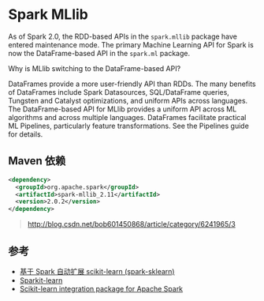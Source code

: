 # Spark MLlib

As of Spark 2.0, the RDD-based APIs in the `spark.mllib` package have entered maintenance mode. The primary Machine Learning API for Spark is now the DataFrame-based API in the `spark.ml` package.

Why is MLlib switching to the DataFrame-based API?

DataFrames provide a more user-friendly API than RDDs. The many benefits of DataFrames include Spark Datasources, SQL/DataFrame queries, Tungsten and Catalyst optimizations, and uniform APIs across languages.
The DataFrame-based API for MLlib provides a uniform API across ML algorithms and across multiple languages.
DataFrames facilitate practical ML Pipelines, particularly feature transformations. See the Pipelines guide for details.

## Maven 依赖

```xml
<dependency>
  <groupId>org.apache.spark</groupId>
  <artifactId>spark-mllib_2.11</artifactId>
  <version>2.0.2</version>
</dependency>
```

> http://blog.csdn.net/bob601450868/article/category/6241965/3

## 参考

* [基于 Spark 自动扩展 scikit-learn (spark-sklearn)](http://blog.csdn.net/sunbow0/article/details/50848719)
* [Sparkit-learn](https://github.com/lensacom/sparkit-learn)
* [Scikit-learn integration package for Apache Spark](https://github.com/databricks/spark-sklearn)